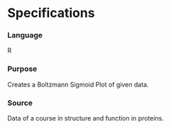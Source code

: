 # Specifications

### Language
R

### Purpose
Creates a Boltzmann Sigmoid Plot of given data.

### Source
Data of a course in structure and function in proteins.
